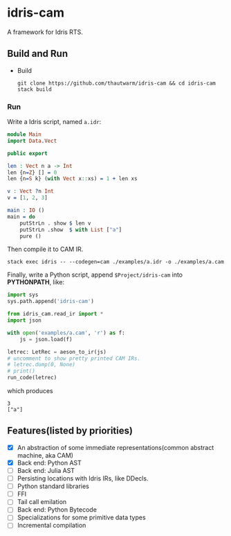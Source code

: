 # idris-cam

A framework for Idris RTS.

## Build and Run

- Build

    ```
    git clone https://github.com/thautwarm/idris-cam && cd idris-cam
    stack build
    ```

### Run

Write a Idris script, named `a.idr`:

```idris
module Main
import Data.Vect

public export

len : Vect n a -> Int
len {n=Z} [] = 0
len {n=S k} (with Vect x::xs) = 1 + len xs

v : Vect ?n Int
v = [1, 2, 3]

main : IO ()
main = do
    putStrLn . show $ len v
    putStrLn .show  $ with List ["a"]
    pure ()
```

Then compile it to CAM IR.
```
stack exec idris -- --codegen=cam ./examples/a.idr -o ./examples/a.cam
```

Finally, write a Python script, append `$Project/idris-cam` into **PYTHONPATH**, like:

```python
import sys
sys.path.append('idris-cam')

from idris_cam.read_ir import *
import json

with open('examples/a.cam', 'r') as f:
    js = json.load(f)

letrec: LetRec = aeson_to_ir(js)
# uncomment to show pretty printed CAM IRs.
# letrec.dump(0, None)
# print()
run_code(letrec)
```
which produces
```
3
["a"]
```



## Features(listed by priorities)

- [x] An abstraction of some immediate representations(common abstract machine, aka CAM)
- [x] Back end: Python AST
- [ ] Back end: Julia AST
- [ ] Persisting locations with Idris IRs, like DDecls.
- [ ] Python standard libraries
- [ ] FFI
- [ ] Tail call emilation
- [ ] Back end: Python Bytecode
- [ ] Specializations for some primitive data types
- [ ] Incremental compilation

